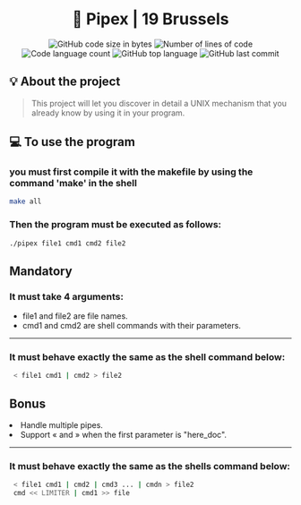 <h1 align="center">
	📖 Pipex | 19 Brussels
</h1>

<p align="center">
	<img alt="GitHub code size in bytes" src="https://img.shields.io/github/languages/code-size/DanNoKenshi/Pipex?color=lightblue" />
	<img alt="Number of lines of code" src="https://img.shields.io/tokei/lines/github/DanNoKenshi/Pipex?color=critical" />
	<img alt="Code language count" src="https://img.shields.io/github/languages/count/DanNoKenshi/Pipex?color=yellow" />
	<img alt="GitHub top language" src="https://img.shields.io/github/languages/top/DanNoKenshi/Pipex?color=blue" />
	<img alt="GitHub last commit" src="https://img.shields.io/github/last-commit/DanNoKenshi/Pipex?color=green" />
</p>

## 💡 About the project

>This project will let you discover in detail a UNIX mechanism that you already know
>by using it in your program.

## 💻 To use the program 
<h3>you must first compile it with the makefile by using the command 'make' in the shell</h3>

```bash
make all
```

<h3>Then the program must be executed as follows: </h3>

```bash
./pipex file1 cmd1 cmd2 file2
```

<h2> Mandatory </h2>
<h3> It must take 4 arguments:</h3>
<p> <ul>
<li> file1 and file2 are file names.
<li> cmd1 and cmd2 are shell commands with their parameters.
</ul> </p>

------------

<h3>It must behave exactly the same as the shell command below:</h3>

```bash
 < file1 cmd1 | cmd2 > file2
```
<h2> Bonus </h2>
<li> Handle multiple pipes.
<li> Support « and » when the first parameter is "here_doc".

------------

<h3>It must behave exactly the same as the shells command below:</h3>

```bash
 < file1 cmd1 | cmd2 | cmd3 ... | cmdn > file2
 cmd << LIMITER | cmd1 >> file
```
